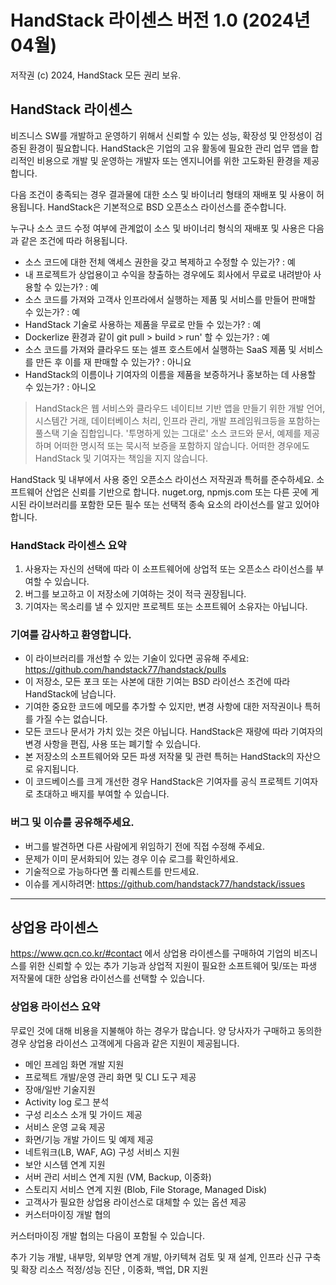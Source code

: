 # HandStack 라이센스 버전 1.0 (2024년 04월)
저작권 (c) 2024, HandStack 모든 권리 보유.

## HandStack 라이센스

비즈니스 SW를 개발하고 운영하기 위해서 신뢰할 수 있는 성능, 확장성 및 안정성이 검증된 환경이 필요합니다. HandStack은 기업의 고유 활동에 필요한 관리 업무 앱을 합리적인 비용으로 개발 및 운영하는 개발자 또는 엔지니어를 위한 고도화된 환경을 제공합니다.

다음 조건이 충족되는 경우 결과물에 대한 소스 및 바이너리 형태의 재배포 및 사용이 허용됩니다. HandStack은 기본적으로 BSD 오픈소스 라이선스를 준수합니다.

누구나 소스 코드 수정 여부에 관계없이 소스 및 바이너리 형식의 재배포 및 사용은 다음과 같은 조건에 따라 허용됩니다.

- 소스 코드에 대한 전체 액세스 권한을 갖고 복제하고 수정할 수 있는가? : 예
- 내 프로젝트가 상업용이고 수익을 창출하는 경우에도 회사에서 무료로 내려받아 사용할 수 있는가? : 예
- 소스 코드를 가져와 고객사 인프라에서 실행하는 제품 및 서비스를 만들어 판매할 수 있는가? : 예
- HandStack 기술로 사용하는 제품을 무료로 만들 수 있는가? : 예
- Dockerlize 환경과 같이 git pull > build > run' 할 수 있는가? : 예
- 소스 코드를 가져와 클라우드 또는 셀프 호스트에서 실행하는 SaaS 제품 및 서비스를 만든 후 이를 재 판매할 수 있는가? : 아니요
- HandStack의 이름이나 기여자의 이름을 제품을 보증하거나 홍보하는 데 사용할 수 있는가? : 아니오

> HandStack은 웹 서비스와 클라우드 네이티브 기반 앱을 만들기 위한 개발 언어, 시스템간 거래, 데이터베이스 처리, 인프라 관리, 개발 프레임워크등을 포함하는 풀스택 기술 집합입니다. '투명하게 있는 그대로' 소스 코드와 문서, 예제를 제공하며 어떠한 명시적 또는 묵시적 보증을 포함하지 않습니다. 어떠한 경우에도 HandStack 및 기여자는 책임을 지지 않습니다.

HandStack 및 내부에서 사용 중인 오픈소스 라이선스 저작권과 특허를 준수하세요. 소프트웨어 산업은 신뢰를 기반으로 합니다.
nuget.org, npmjs.com 또는 다른 곳에 게시된 라이브러리를 포함한 모든 필수 또는 선택적 종속 요소의 라이선스를 알고 있어야 합니다.

### HandStack 라이센스 요약

1. 사용자는 자신의 선택에 따라 이 소프트웨어에 상업적 또는 오픈소스 라이선스를 부여할 수 있습니다.
2. 버그를 보고하고 이 저장소에 기여하는 것이 적극 권장됩니다.
3. 기여자는 목소리를 낼 수 있지만 프로젝트 또는 소프트웨어 소유자는 아닙니다.

### 기여를 감사하고 환영합니다.

* 이 라이브러리를 개선할 수 있는 기술이 있다면 공유해 주세요: https://github.com/handstack77/handstack/pulls
* 이 저장소, 모든 포크 또는 사본에 대한 기여는 BSD 라이선스 조건에 따라 HandStack에 남습니다.
* 기여한 중요한 코드에 메모를 추가할 수 있지만, 변경 사항에 대한 저작권이나 특허를 가질 수는 없습니다.
* 모든 코드나 문서가 가치 있는 것은 아닙니다. HandStack은 재량에 따라 기여자의 변경 사항을 편집, 사용 또는 폐기할 수 있습니다.
* 본 저장소의 소프트웨어와 모든 파생 저작물 및 관련 특허는 HandStack의 자산으로 유지됩니다.
* 이 코드베이스를 크게 개선한 경우 HandStack은 기여자를 공식 프로젝트 기여자로 초대하고 배지를 부여할 수 있습니다.

### 버그 및 이슈를 공유해주세요.

* 버그를 발견하면 다른 사람에게 위임하기 전에 직접 수정해 주세요.
* 문제가 이미 문서화되어 있는 경우 이슈 로그를 확인하세요.
* 기술적으로 가능하다면 풀 리퀘스트를 만드세요.
* 이슈를 게시하려면: https://github.com/handstack77/handstack/issues

---

## 상업용 라이센스

https://www.qcn.co.kr/#contact 에서 상업용 라이센스를 구매하여 기업의 비즈니스를 위한 신뢰할 수 있는 추가 기능과 상업적 지원이 필요한 소프트웨어 및/또는 파생 저작물에 대한 상업용 라이선스를 선택할 수 있습니다.

### 상업용 라이선스 요약

무료인 것에 대해 비용을 지불해야 하는 경우가 많습니다. 양 당사자가 구매하고 동의한 경우 상업용 라이선스 고객에게 다음과 같은 지원이 제공됩니다.

* 메인 프레임 화면 개발 지원
* 프로젝트 개발/운영 관리 화면 및 CLI 도구 제공 
* 장애/일반 기술지원
* Activity log 로그 분석
* 구성 리소스 소개 및 가이드 제공
* 서비스 운영 교육 제공
* 화면/기능  개발 가이드 및 예제 제공
* 네트워크(LB, WAF, AG) 구성 서비스 지원
* 보안 시스템 연계 지원
* 서버 관리 서비스 연계 지원 (VM, Backup, 이중화)
* 스토리지 서비스 연계 지원 (Blob, File Storage, Managed Disk)
* 고객사가 필요한 상업용 라이선스로 대체할 수 있는 옵션 제공
* 커스터마이징 개발 협의

커스터마이징 개발 협의는 다음이 포함될 수 있습니다.

추가 기능 개발, 내부망, 외부망 연계 개발, 아키텍쳐 검토 및 재 설계, 인프라 신규 구축 및 확장 리소스 적정/성능 진단 , 이중화, 백업, DR 지원	
